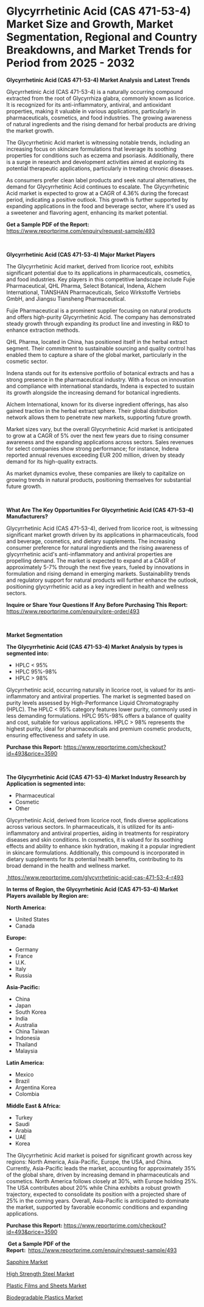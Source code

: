 <p><h1>Glycyrrhetinic Acid (CAS 471-53-4) Market Size and Growth, Market Segmentation, Regional and Country Breakdowns, and Market Trends for Period from 2025 -  2032</h1></p><p><strong>Glycyrrhetinic Acid (CAS 471-53-4) Market Analysis and Latest Trends</strong></p>
<p><p>Glycyrrhetinic Acid (CAS 471-53-4) is a naturally occurring compound extracted from the root of Glycyrrhiza glabra, commonly known as licorice. It is recognized for its anti-inflammatory, antiviral, and antioxidant properties, making it valuable in various applications, particularly in pharmaceuticals, cosmetics, and food industries. The growing awareness of natural ingredients and the rising demand for herbal products are driving the market growth.</p><p>The Glycyrrhetinic Acid market is witnessing notable trends, including an increasing focus on skincare formulations that leverage its soothing properties for conditions such as eczema and psoriasis. Additionally, there is a surge in research and development activities aimed at exploring its potential therapeutic applications, particularly in treating chronic diseases. </p><p>As consumers prefer clean label products and seek natural alternatives, the demand for Glycyrrhetinic Acid continues to escalate. The Glycyrrhetinic Acid market is expected to grow at a CAGR of 4.36% during the forecast period, indicating a positive outlook. This growth is further supported by expanding applications in the food and beverage sector, where it's used as a sweetener and flavoring agent, enhancing its market potential.</p></p>
<p><strong>Get a Sample PDF of the Report:&nbsp;</strong> <a href="https://www.reportprime.com/enquiry/request-sample/493?utm_campaign=1937&utm_medium=2&utm_source=Github&utm_content=ia&utm_term=18032025&utm_id=glycyrrhetinic-acid-cas-471-53-4">https://www.reportprime.com/enquiry/request-sample/493</a></p>
<p>&nbsp;</p>
<p><strong>Glycyrrhetinic Acid (CAS 471-53-4) Major Market Players</strong></p>
<p><p>The Glycyrrhetinic Acid market, derived from licorice root, exhibits significant potential due to its applications in pharmaceuticals, cosmetics, and food industries. Key players in this competitive landscape include Fujie Pharmaceutical, QHL Pharma, Select Botanical, Indena, Alchem International, TIANSHAN Pharmaceuticals, Selco Wirkstoffe Vertriebs GmbH, and Jiangsu Tiansheng Pharmaceutical.</p><p>Fujie Pharmaceutical is a prominent supplier focusing on natural products and offers high-purity Glycyrrhetinic Acid. The company has demonstrated steady growth through expanding its product line and investing in R&D to enhance extraction methods. </p><p>QHL Pharma, located in China, has positioned itself in the herbal extract segment. Their commitment to sustainable sourcing and quality control has enabled them to capture a share of the global market, particularly in the cosmetic sector. </p><p>Indena stands out for its extensive portfolio of botanical extracts and has a strong presence in the pharmaceutical industry. With a focus on innovation and compliance with international standards, Indena is expected to sustain its growth alongside the increasing demand for botanical ingredients.</p><p>Alchem International, known for its diverse ingredient offerings, has also gained traction in the herbal extract sphere. Their global distribution network allows them to penetrate new markets, supporting future growth.</p><p>Market sizes vary, but the overall Glycyrrhetinic Acid market is anticipated to grow at a CAGR of 5% over the next few years due to rising consumer awareness and the expanding applications across sectors. Sales revenues for select companies show strong performance; for instance, Indena reported annual revenues exceeding EUR 200 million, driven by steady demand for its high-quality extracts.</p><p>As market dynamics evolve, these companies are likely to capitalize on growing trends in natural products, positioning themselves for substantial future growth.</p></p>
<p>&nbsp;</p>
<p><strong>What Are The Key Opportunities For Glycyrrhetinic Acid (CAS 471-53-4) Manufacturers?</strong></p>
<p><p>Glycyrrhetinic Acid (CAS 471-53-4), derived from licorice root, is witnessing significant market growth driven by its applications in pharmaceuticals, food and beverage, cosmetics, and dietary supplements. The increasing consumer preference for natural ingredients and the rising awareness of glycyrrhetinic acid's anti-inflammatory and antiviral properties are propelling demand. The market is expected to expand at a CAGR of approximately 5-7% through the next five years, fueled by innovations in formulation and rising demand in emerging markets. Sustainability trends and regulatory support for natural products will further enhance the outlook, positioning glycyrrhetinic acid as a key ingredient in health and wellness sectors.</p></p>
<p><strong>Inquire or Share Your Questions If Any Before Purchasing This Report:</strong> <a href="https://www.reportprime.com/enquiry/pre-order/493?utm_campaign=1937&utm_medium=2&utm_source=Github&utm_content=ia&utm_term=18032025&utm_id=glycyrrhetinic-acid-cas-471-53-4">https://www.reportprime.com/enquiry/pre-order/493</a></p>
<p>&nbsp;</p>
<p><strong>Market Segmentation</strong></p>
<p><strong>The Glycyrrhetinic Acid (CAS 471-53-4) Market Analysis by types is segmented into:</strong></p>
<p><ul><li>HPLC < 95%</li><li>HPLC 95%-98%</li><li>HPLC > 98%</li></ul></p>
<p><p>Glycyrrhetinic acid, occurring naturally in licorice root, is valued for its anti-inflammatory and antiviral properties. The market is segmented based on purity levels assessed by High-Performance Liquid Chromatography (HPLC). The HPLC < 95% category features lower purity, commonly used in less demanding formulations. HPLC 95%-98% offers a balance of quality and cost, suitable for various applications. HPLC > 98% represents the highest purity, ideal for pharmaceuticals and premium cosmetic products, ensuring effectiveness and safety in use.</p></p>
<p><strong>Purchase this Report:&nbsp;</strong><a href="https://www.reportprime.com/checkout?id=493&price=3590&utm_campaign=1937&utm_medium=2&utm_source=Github&utm_content=ia&utm_term=18032025&utm_id=glycyrrhetinic-acid-cas-471-53-4">https://www.reportprime.com/checkout?id=493&price=3590</a></p>
<p>&nbsp;</p>
<p><strong>The Glycyrrhetinic Acid (CAS 471-53-4) Market Industry Research by Application is segmented into:</strong></p>
<p><ul><li>Pharmaceutical</li><li>Cosmetic</li><li>Other</li></ul></p>
<p><p>Glycyrrhetinic Acid, derived from licorice root, finds diverse applications across various sectors. In pharmaceuticals, it is utilized for its anti-inflammatory and antiviral properties, aiding in treatments for respiratory diseases and skin conditions. In cosmetics, it is valued for its soothing effects and ability to enhance skin hydration, making it a popular ingredient in skincare formulations. Additionally, this compound is incorporated in dietary supplements for its potential health benefits, contributing to its broad demand in the health and wellness market.</p></p>
<p><a href="https://www.reportprime.com/glycyrrhetinic-acid-cas-471-53-4-r493?utm_campaign=1937&utm_medium=2&utm_source=Github&utm_content=ia&utm_term=18032025&utm_id=glycyrrhetinic-acid-cas-471-53-4">&nbsp;https://www.reportprime.com/glycyrrhetinic-acid-cas-471-53-4-r493</a></p>
<p><strong>In terms of Region, the Glycyrrhetinic Acid (CAS 471-53-4) Market Players available by Region are:</strong></p>
<p>
    <p> <strong> North America: </strong>
        <ul>
            <li>United States</li>
            <li>Canada</li>
        </ul>
        </p> 
    <p> <strong> Europe: </strong>
        <ul>
            <li>Germany</li>
            <li>France</li>
            <li>U.K.</li>
            <li>Italy</li>
            <li>Russia</li>
        </ul>
        </p> 
    <p> <strong> Asia-Pacific: </strong>
        <ul>
            <li>China</li>
            <li>Japan</li>
            <li>South Korea</li>
            <li>India</li>
            <li>Australia</li>
            <li>China Taiwan</li>
            <li>Indonesia</li>
            <li>Thailand</li>
            <li>Malaysia</li>
        </ul>
        </p> 
    <p> <strong> Latin America: </strong>
        <ul>
            <li>Mexico</li>
            <li>Brazil</li>
            <li>Argentina Korea</li>
            <li>Colombia</li>
        </ul>
        </p> 
    <p> <strong> Middle East & Africa: </strong>
        <ul>
            <li>Turkey</li>
            <li>Saudi</li>
            <li>Arabia</li>
            <li>UAE</li>
            <li>Korea</li>
        </ul>
    </p>
    </p>
<p><p>The Glycyrrhetinic Acid market is poised for significant growth across key regions: North America, Asia-Pacific, Europe, the USA, and China. Currently, Asia-Pacific leads the market, accounting for approximately 35% of the global share, driven by increasing demand in pharmaceuticals and cosmetics. North America follows closely at 30%, with Europe holding 25%. The USA contributes about 20% while China exhibits a robust growth trajectory, expected to consolidate its position with a projected share of 25% in the coming years. Overall, Asia-Pacific is anticipated to dominate the market, supported by favorable economic conditions and expanding applications.</p></p>
<p><strong>Purchase this Report: </strong><a href="https://www.reportprime.com/checkout?id=493&price=3590&utm_campaign=1937&utm_medium=2&utm_source=Github&utm_content=ia&utm_term=18032025&utm_id=glycyrrhetinic-acid-cas-471-53-4">https://www.reportprime.com/checkout?id=493&price=3590</a></p>
<p>&nbsp;<strong>Get a Sample PDF of the Report:&nbsp;&nbsp;</strong><a href="https://www.reportprime.com/enquiry/request-sample/493?utm_campaign=1937&utm_medium=2&utm_source=Github&utm_content=ia&utm_term=18032025&utm_id=glycyrrhetinic-acid-cas-471-53-4">https://www.reportprime.com/enquiry/request-sample/493</a></p>
<p><strong></strong></p>
<p><p><a href="https://github.com/goliareanoyh/Market-Research-Report-List-1/blob/main/sapphire-market.md?utm_campaign=1937&utm_medium=2&utm_source=Github&utm_content=ia&utm_term=18032025&utm_id=glycyrrhetinic-acid-cas-471-53-4">Sapphire Market</a></p><p><a href="https://github.com/aarenlazosw3/Market-Research-Report-List-1/blob/main/high-strength-steel-market.md?utm_campaign=1937&utm_medium=2&utm_source=Github&utm_content=ia&utm_term=18032025&utm_id=glycyrrhetinic-acid-cas-471-53-4">High Strength Steel Market</a></p><p><a href="https://github.com/knazsdadeyvw/Market-Research-Report-List-1/blob/main/plastic-films-and-sheets-market.md?utm_campaign=1937&utm_medium=2&utm_source=Github&utm_content=ia&utm_term=18032025&utm_id=glycyrrhetinic-acid-cas-471-53-4">Plastic Films and Sheets Market</a></p><p><a href="https://github.com/naanaafranxu/Market-Research-Report-List-1/blob/main/biodegradable-plastics-market.md?utm_campaign=1937&utm_medium=2&utm_source=Github&utm_content=ia&utm_term=18032025&utm_id=glycyrrhetinic-acid-cas-471-53-4">Biodegradable Plastics Market</a></p></p>